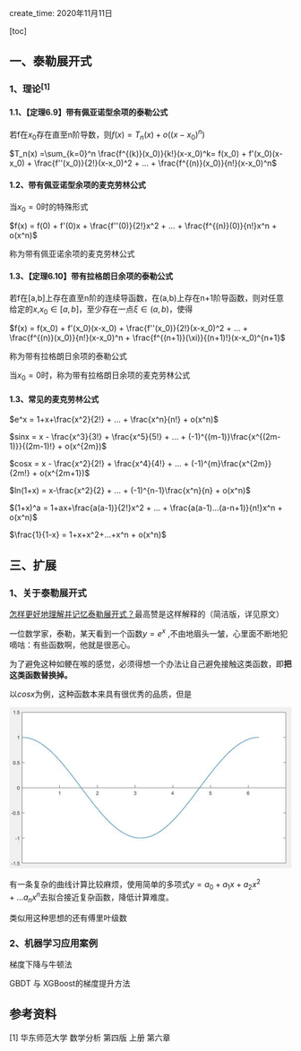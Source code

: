 create_time: 2020年11月11日

[toc]

## 一、泰勒展开式

### 1、理论$^{[1]}$

#### 1.1、【定理6.9】带有佩亚诺型余项的泰勒公式

若f在$x_0$存在直至n阶导数，则$f(x) = T_n(x) + o((x-x_0)^n)$

$T_n(x) =\sum_{k=0}^n \frac{f^{(k)}(x_0)}{k!}(x-x_0)^k= f(x_0) + f'(x_0)(x-x_0) + \frac{f''(x_0)}{2!}(x-x_0)^2 + ... + \frac{f^{(n)}(x_0)}{n!}(x-x_0)^n$



#### 1.2、带有佩亚诺型余项的麦克劳林公式

当$x_0 = 0$时的特殊形式

$f(x) = f(0) + f'(0)x + \frac{f''(0)}{2!}x^2 + ... + \frac{f^{(n)}(0)}{n!}x^n + o(x^n)$

称为带有佩亚诺余项的麦克劳林公式



#### 1.3、【定理6.10】带有拉格朗日余项的泰勒公式

若f在[a,b]上存在直至n阶的连续导函数，在(a,b)上存在n+1阶导函数，则对任意给定的$x$,$x_0 \in [a,b]$，至少存在一点$\xi \in (a,b)$，使得

$f(x) = f(x_0) + f'(x_0)(x-x_0) + \frac{f''(x_0)}{2!}(x-x_0)^2 + ... + \frac{f^{(n)}(x_0)}{n!}(x-x_0)^n + \frac{f^{(n+1)}(\xi)}{(n+1)!}(x-x_0)^{n+1}$

称为带有拉格朗日余项的泰勒公式

当$x_0 = 0$时，称为带有拉格朗日余项的麦克劳林公式



#### 1.3、常见的麦克劳林公式

$e^x = 1+x+\frac{x^2}{2!} + ... + \frac{x^n}{n!} + o(x^n)$

$sinx = x - \frac{x^3}{3!} + \frac{x^5}{5!} + ... + (-1)^{(m-1)}\frac{x^{(2m-1)}}{(2m-1)!} + o(x^{2m})$

$cosx = x - \frac{x^2}{2!} + \frac{x^4}{4!} + ... + (-1)^{m}\frac{x^{2m}}{2m!} + o(x^{2m+1})$

$ln(1+x) = x-\frac{x^2}{2} + ... + (-1)^{n-1}\frac{x^n}{n} + o(x^n)$

$(1+x)^a = 1+ax+\frac{a(a-1)}{2!}x^2 + ... + \frac{a(a-1)...(a-n+1)}{n!}x^n + o(x^n)$

$\frac{1}{1-x} = 1+x+x^2+...+x^n + o(x^n)$



## 三、扩展

### 1、关于泰勒展开式

[怎样更好地理解并记忆泰勒展开式？](https://www.zhihu.com/question/25627482)最高赞是这样解释的（简洁版，详见原文）

一位数学家，泰勒，某天看到一个函数$y = e^x$ ,不由地眉头一皱，心里面不断地犯嘀咕：有些函数啊，他就是很恶心。

为了避免这种如鲠在喉的感觉，必须得想一个办法让自己避免接触这类函数，即**把这类函数替换掉。**

以$cos x$为例，这种函数本来具有很优秀的品质，但是

![](.\images\cosx.JPG)



有一条复杂的曲线计算比较麻烦，使用简单的多项式$y = a_0 + a_1x  + a_2x^2 + ... a_nx^n$去拟合接近复杂函数，降低计算难度。

类似用这种思想的还有傅里叶级数

### 2、机器学习应用案例

梯度下降与牛顿法

GBDT 与 XGBoost的梯度提升方法



## 参考资料

[1] 华东师范大学 数学分析 第四版 上册 第六章